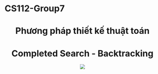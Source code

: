 # CS112-Group7

## 

<!-- Title -->
<h1 align="center"><b>Phương pháp thiết kế thuật toán</b></h1>
<h1 align="center"><b>Completed Search - Backtracking</b></h1>

<p align="center">
    <img src="![backtracking_algorithm_in_cpp](https://user-images.githubusercontent.com/88042242/229762000-d8992713-adf1-4272-8901-ea9a2d06d68e.png" 
</p>

